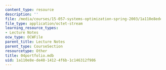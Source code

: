 ```yaml
---
content_type: resource
description: ''
file: /media/courses/15-057-systems-optimization-spring-2003/1a110e8ede4814124f6b1c146312f986_04portfolio.mdb
file_type: application/octet-stream
learning_resource_types:
- Lecture Notes
ocw_type: OCWFile
parent_title: Lecture Notes
parent_type: CourseSection
resourcetype: Other
title: 04portfolio.mdb
uid: 1a110e8e-de48-1412-4f6b-1c146312f986
---
```

